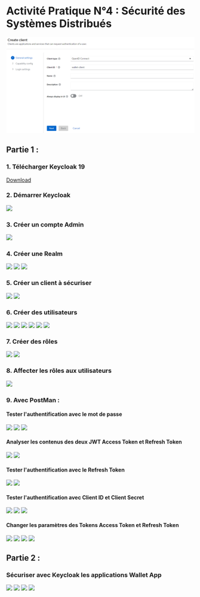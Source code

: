# Activité Pratique N°4 : Sécurité des Systèmes Distribués

<img src="capture3/Capture.png">

## Partie 1 :

### 1. Télécharger Keycloak 19

<a href="https://www.keycloak.org/downloads" >Download </a>

### 2. Démarrer Keycloak

<img src="demo/2.png">

### 3. Créer un compte Admin

<img src="demo/3.png">

### 4. Créer une Realm

<img src="demo/4.png">
<img src="demo/5.png">
<img src="demo/6.png">

### 5. Créer un client à sécuriser

<img src="demo/7.png">
<img src="demo/8.png">

### 6. Créer des utilisateurs

<img src="demo/9.png">
<img src="demo/10.png">
<img src="demo/11.png">
<img src="demo/12.png">
<img src="demo/13.png">
<img src="demo/14.png">

### 7. Créer des rôles

<img src="demo/15.png">
<img src="demo/16.png">

### 8. Affecter les rôles aux utilisateurs

<img src="demo/17.png">

### 9. Avec PostMan :

#### Tester l'authentification avec le mot de passe

<img src="demo/18.png">
<img src="demo/19.png">
<img src="demo/20.png">

#### Analyser les contenus des deux JWT Access Token et Refresh Token

<img src="demo/21.png">
<img src="demo/22.png">

#### Tester l'authentification avec le Refresh Token

<img src="demo/23.png">
<img src="demo/24.png">

#### Tester l'authentification avec Client ID et Client Secret

<img src="demo/25.png">
<img src="demo/26.png">
<img src="demo/27.png">

#### Changer les paramètres des Tokens Access Token et Refresh Token

<img src="demo/28.png">

<img src="demo/29.png">
<img src="demo/30.png">
<img src="demo/300.png">

## Partie 2 :

### Sécuriser avec Keycloak les applications Wallet App

<img src="demo/31.png">
<img src="demo/33.png">
<img src="demo/35.png">
<img src="demo/34.png">
